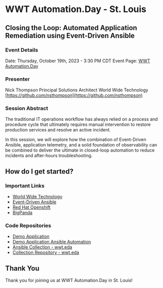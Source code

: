 # WWT Automation.Day - St. Louis

## Closing the Loop: Automated Application Remediation using Event-Driven Ansible

### Event Details

Date: Thursday, October 19th, 2023 - 3:30 PM CDT
Event Page: [WWT Automation.Day](https://automation.day)

### Presenter

Nick Thompson
Principal Solutions Architect
World Wide Technology
[https://github.com/nsthompson](https://github.com/nsthompson)

### Session Abstract

The traditional IT operations workflow has always relied on a process and procedure cycle that ultimately requires manual intervention to restore production services and resolve an active incident.

In this session, we will explore how the combination of Event-Driven Ansible, application telemetry, and a solid foundation of observability can be combined to deliver the ultimate in closed-loop automation to reduce incidents and after-hours troubleshooting.

## How do I get started?

### Important Links

* [World Wide Technology](https://www.wwt.com/)
* [Event-Driven Ansible](https://ansible.com/event-driven)
* [Red Hat Openshift](https://www.redhat.com/en/technologies/cloud-computing/openshift)
* [BigPanda](https://www.bigpanda.io)

### Code Repositories

* [Demo Application](https://github.com/nsthompson/wwt-demo-app)
* [Demo Application Ansible Automation](https://github.com/nsthompson/deploy-wwt-demo-app/)
* [Ansible Collection - wwt.eda](https://galaxy.ansible.com/ui/repo/published/wwt/eda/)
* [Collection Repository - wwt.eda](https://github.com/wwt/eda_collection)

## Thank You

Thank you for joining us at WWT Automation.Day in St. Louis!
